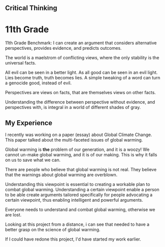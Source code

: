 ## Critical Thinking

11th Grade
==========

11th Grade Benchmark: I can create an argument that considers alternative perspectives, provides evidence, and predicts outcomes.

The world is a maelstrom of conflicting views, where the only stability is the universal facts.

All evil can be seen in a better light. As all good can be seen in an evil light. Lies become truth, truth becomes lies. A simple tweaking of a word can turn a genocide good, instead of evil.

Perspectives are views on facts, that are themselves views on other facts.

Understanding the difference between perspective without evidence, and perspectives with, is integral in a world of different shades of gray.

## My Experience

 I recently was working on a paper (essay) about Global Climate Change. This paper talked about the multi-faceted issues of global warming.

Global warming is **the** problem of our generation, and it is a woozy! We  cannot un-make global warming, and it is of our making. This is why it falls on us to save what we can.

There are people who believe that global warming is not real. They believe that the warnings about global warming are overblown.

Understanding this viewpoint is essential to creating a workable plan to combat global warming. Understanding a certain viewpoint enable a person to be able create arguments tailored specifically for people advocating a certain viewpoint, thus enabling intelligent and powerful arguments.

Everyone needs to understand and combat global warming, otherwise we are lost.

Looking at this project from a distance, i can see that  needed to have a better grasp on the science of global warming.

If I could have redone this project, I'd have started my work earlier.
